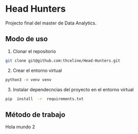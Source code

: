 
# Head Hunters

Projecto final del master de Data Analytics.

  

## Modo de uso

1. Clonar el repositorio

```bash
git clone git@github.com:thceline/Head-Hunters.git
```

2. Crear el entorno virtual

```bash
python3 -m venv venv
```

3. Instalar dependecncias del proyecto en el entorno virtual

```bash
pip  install  -r  requirements.txt
```

## Método de trabajo 
Hola mundo 2


